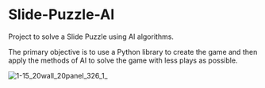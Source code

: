 # Slide-Puzzle-AI
Project to solve a Slide Puzzle using AI algorithms.

The primary objective is to use a Python library to create the game and then apply the methods of AI to solve the game with less plays as possible.

![1-15_20wall_20panel_326_1_](https://user-images.githubusercontent.com/19376500/32253051-0c357f4e-be80-11e7-9b58-285bc760a6a0.jpg)
